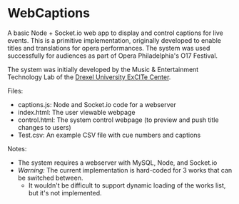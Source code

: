 # WebCaptions
A basic Node + Socket.io web app to display and control captions for live events. This is a primitive implementation, originally developed to enable titles and translations for opera performances. The system was used successfully for audiences as part of Opera Philadelphia's O17 Festival.

The system was initially developed by the Music & Entertainment Technology Lab of the [Drexel University ExCITe Center](https://drexel.edu/excite).

Files:
* captions.js: Node and Socket.io code for a webserver
* index.html: The user viewable webpage
* control.html: The system control webpage (to preview and push title changes to users)
* Test.csv: An example CSV file with cue numbers and captions

Notes:
* The system requires a webserver with MySQL, Node, and Socket.io
* *Warning:* The current implementation is hard-coded for 3 works that can be switched between.
  * It wouldn't be difficult to support dynamic loading of the works list, but it's not implemented.
  
  
